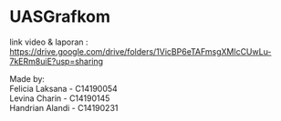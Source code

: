 # UASGrafkom
link video & laporan : https://drive.google.com/drive/folders/1VicBP6eTAFmsgXMlcCUwLu-7kERm8uiE?usp=sharing  
  
Made by:  
Felicia Laksana - C14190054  
Levina Charin   - C14190145  
Handrian Alandi - C14190231  
